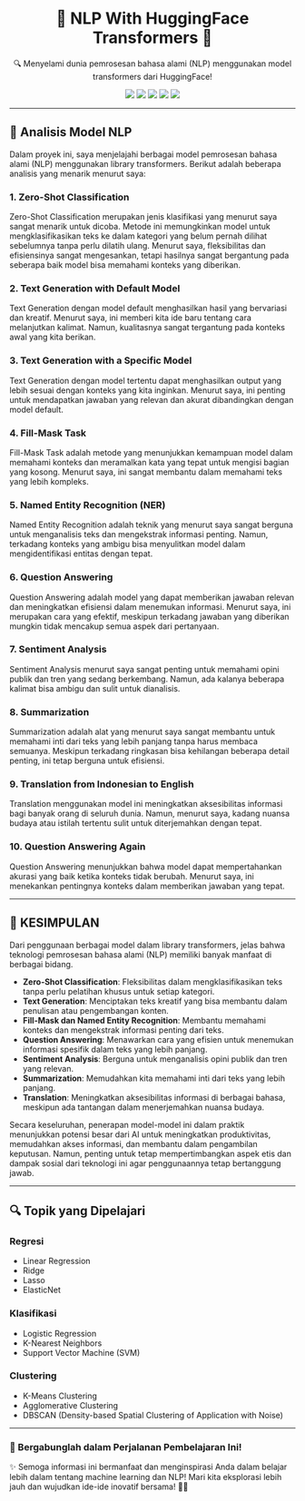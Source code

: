 <h1 align="center">🌟 NLP With HuggingFace Transformers 🌟</h1>
<p align="center">🔍 Menyelami dunia pemrosesan bahasa alami (NLP) menggunakan model transformers dari HuggingFace!</p>

<div align="center">
    <img src="https://img.shields.io/badge/python-3670A0?style=for-the-badge&logo=python&logoColor=ffdd54">
    <img src="https://img.shields.io/badge/scikit--learn-%23F7931E.svg?style=for-the-badge&logo=scikit-learn&logoColor=white">
    <img src="https://img.shields.io/badge/pandas-%23150458.svg?style=for-the-badge&logo=pandas&logoColor=white">
    <img src="https://img.shields.io/badge/numpy-%23013243.svg?style=for-the-badge&logo=numpy&logoColor=white">
    <img src="https://img.shields.io/badge/Matplotlib-%23ffffff.svg?style=for-the-badge&logo=Matplotlib&logoColor=black">
</div>

---

## 📖 Analisis Model NLP

Dalam proyek ini, saya menjelajahi berbagai model pemrosesan bahasa alami (NLP) menggunakan library transformers. Berikut adalah beberapa analisis yang menarik menurut saya:

### 1. Zero-Shot Classification
Zero-Shot Classification merupakan jenis klasifikasi yang menurut saya sangat menarik untuk dicoba. Metode ini memungkinkan model untuk mengklasifikasikan teks ke dalam kategori yang belum pernah dilihat sebelumnya tanpa perlu dilatih ulang. Menurut saya, fleksibilitas dan efisiensinya sangat mengesankan, tetapi hasilnya sangat bergantung pada seberapa baik model bisa memahami konteks yang diberikan.

### 2. Text Generation with Default Model
Text Generation dengan model default menghasilkan hasil yang bervariasi dan kreatif. Menurut saya, ini memberi kita ide baru tentang cara melanjutkan kalimat. Namun, kualitasnya sangat tergantung pada konteks awal yang kita berikan.

### 3. Text Generation with a Specific Model
Text Generation dengan model tertentu dapat menghasilkan output yang lebih sesuai dengan konteks yang kita inginkan. Menurut saya, ini penting untuk mendapatkan jawaban yang relevan dan akurat dibandingkan dengan model default.

### 4. Fill-Mask Task
Fill-Mask Task adalah metode yang menunjukkan kemampuan model dalam memahami konteks dan meramalkan kata yang tepat untuk mengisi bagian yang kosong. Menurut saya, ini sangat membantu dalam memahami teks yang lebih kompleks.

### 5. Named Entity Recognition (NER)
Named Entity Recognition adalah teknik yang menurut saya sangat berguna untuk menganalisis teks dan mengekstrak informasi penting. Namun, terkadang konteks yang ambigu bisa menyulitkan model dalam mengidentifikasi entitas dengan tepat.

### 6. Question Answering
Question Answering adalah model yang dapat memberikan jawaban relevan dan meningkatkan efisiensi dalam menemukan informasi. Menurut saya, ini merupakan cara yang efektif, meskipun terkadang jawaban yang diberikan mungkin tidak mencakup semua aspek dari pertanyaan.

### 7. Sentiment Analysis
Sentiment Analysis menurut saya sangat penting untuk memahami opini publik dan tren yang sedang berkembang. Namun, ada kalanya beberapa kalimat bisa ambigu dan sulit untuk dianalisis.

### 8. Summarization
Summarization adalah alat yang menurut saya sangat membantu untuk memahami inti dari teks yang lebih panjang tanpa harus membaca semuanya. Meskipun terkadang ringkasan bisa kehilangan beberapa detail penting, ini tetap berguna untuk efisiensi.

### 9. Translation from Indonesian to English
Translation menggunakan model ini meningkatkan aksesibilitas informasi bagi banyak orang di seluruh dunia. Namun, menurut saya, kadang nuansa budaya atau istilah tertentu sulit untuk diterjemahkan dengan tepat.

### 10. Question Answering Again
Question Answering menunjukkan bahwa model dapat mempertahankan akurasi yang baik ketika konteks tidak berubah. Menurut saya, ini menekankan pentingnya konteks dalam memberikan jawaban yang tepat.

---

## 📝 KESIMPULAN
Dari penggunaan berbagai model dalam library transformers, jelas bahwa teknologi pemrosesan bahasa alami (NLP) memiliki banyak manfaat di berbagai bidang.

- **Zero-Shot Classification**: Fleksibilitas dalam mengklasifikasikan teks tanpa perlu pelatihan khusus untuk setiap kategori.
- **Text Generation**: Menciptakan teks kreatif yang bisa membantu dalam penulisan atau pengembangan konten.
- **Fill-Mask dan Named Entity Recognition**: Membantu memahami konteks dan mengekstrak informasi penting dari teks.
- **Question Answering**: Menawarkan cara yang efisien untuk menemukan informasi spesifik dalam teks yang lebih panjang.
- **Sentiment Analysis**: Berguna untuk menganalisis opini publik dan tren yang relevan.
- **Summarization**: Memudahkan kita memahami inti dari teks yang lebih panjang.
- **Translation**: Meningkatkan aksesibilitas informasi di berbagai bahasa, meskipun ada tantangan dalam menerjemahkan nuansa budaya.

Secara keseluruhan, penerapan model-model ini dalam praktik menunjukkan potensi besar dari AI untuk meningkatkan produktivitas, memudahkan akses informasi, dan membantu dalam pengambilan keputusan. Namun, penting untuk tetap mempertimbangkan aspek etis dan dampak sosial dari teknologi ini agar penggunaannya tetap bertanggung jawab.

---

## 🔍 Topik yang Dipelajari

### Regresi
- Linear Regression
- Ridge 
- Lasso
- ElasticNet

### Klasifikasi
- Logistic Regression
- K-Nearest Neighbors
- Support Vector Machine (SVM)

### Clustering
- K-Means Clustering
- Agglomerative Clustering
- DBSCAN (Density-based Spatial Clustering of Application with Noise)

---

### 🎉 Bergabunglah dalam Perjalanan Pembelajaran Ini! 

✨ Semoga informasi ini bermanfaat dan menginspirasi Anda dalam belajar lebih dalam tentang machine learning dan NLP! Mari kita eksplorasi lebih jauh dan wujudkan ide-ide inovatif bersama! 🌈🚀
